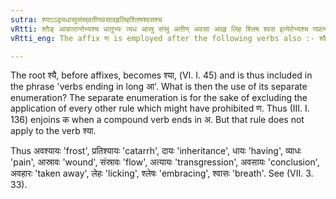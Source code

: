 ```yaml
---
sutra: श्याऽऽद्व्यधास्रुसंस्र्वतीणवसावहृलिहश्लिषश्वसश्च
vRtti: श्तैङ् आकारान्तेभ्यश्च धातुभ्यः व्यध आस्रु संस्रु अतीण् अवसा अवहृ लिह श्लिष श्वस इत्येतेभ्यश्च णप्रत्ययो भवति ॥
vRtti_eng: The affix ण is employed after the following verbs also :- श्वै 'to go', verbs ending in long आ, व्यध 'to pierce', आस्रु 'to pain', संस्रु 'to flow', अतीण् 'to pass on', अवसा 'to complete', अवहृ 'to take away', लिह 'to lick', श्लिष 'to embrace', and श्वस 'to breathe'.

---
```

The root श्यै, before affixes, becomes श्या, (VI. I. 45) and is thus included in the phrase 'verbs ending in long आ'. What is then the use of its separate enumeration? The separate enumeration is for the sake of excluding the application of every other rule which might have prohibited ण. Thus (III. I. 136) enjoins क when a compound verb ends in अ. But that rule does not apply to the verb श्या.

Thus अवश्यायः 'frost', प्रतिश्यायः 'catarrh', दायः 'inheritance', धायः 'having', व्याधः 'pain', आस्रावः 'wound', संस्रावः 'flow', अत्यायः 'transgression', अवसायः 'conclusion', अवहारः 'taken away', लेहः 'licking', श्लेषः 'embracing', श्वासः 'breath'. See (VII. 3. 33). 